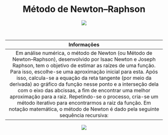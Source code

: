 <h1 align="center">Método de Newton–Raphson</h1>

<p align="center"><img src="https://4.bp.blogspot.com/-WgJmbpsGDDY/UthbHSfon5I/AAAAAAAAB74/ePgHwPSf_JY/s1600/grafico-metodo-newton-raphson.png"></p><br>

| Informações |
|:------------:|
| Em análise numérica, o método de Newton (ou Método de Newton–Raphson), desenvolvido por Isaac Newton e Joseph Raphson, tem o objetivo de estimar as raízes de uma função. Para isso, escolhe-se uma aproximação inicial para esta. Após isso, calcula-se a equação da reta tangente (por meio da derivada) ao gráfico da função nesse ponto e a interseção dela com o eixo das abcissas, a fim de encontrar uma melhor aproximação para a raiz. Repetindo-se o processo, cria-se um método iterativo para encontrarmos a raiz da função. Em notação matemática, o método de Newton é dado pela seguinte sequência recursiva: |

<p align="center"><img src="https://web.mit.edu/10.001/Web/Course_Notes/NLAE/equation7.gif"></p><br>
